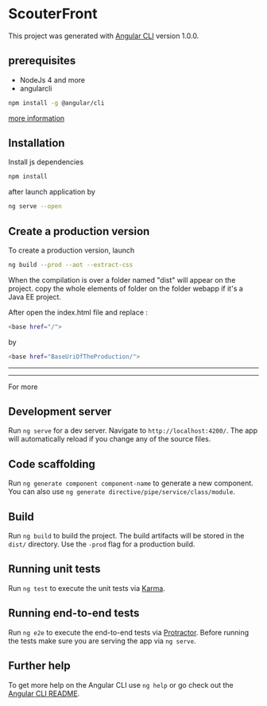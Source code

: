 # ScouterFront

This project was generated with [Angular CLI](https://github.com/angular/angular-cli) version 1.0.0.

## prerequisites
* NodeJs 4 and more
* angularcli
```bash
npm install -g @angular/cli
```
[more information](https://github.com/angular/angular-cli)

## Installation
Install js dependencies
```bash
npm install
```
after launch application by
```bash
ng serve --open
```

## Create a production version
To create a production version, launch
```bash
ng build --prod --aot --extract-css
```

When the compilation is over a folder named "dist" will appear on the project. copy the whole elements of folder on the folder webapp if it's a Java EE project.

After open the index.html file and replace :
```bash
<base href="/">
```

by 

```bash
<base href="BaseUriOfTheProduction/">
```

-----------------------------------------------------------------------------
-----------------------------------------------------------------------------
For more
## Development server

Run `ng serve` for a dev server. Navigate to `http://localhost:4200/`. The app will automatically reload if you change any of the source files.

## Code scaffolding

Run `ng generate component component-name` to generate a new component. You can also use `ng generate directive/pipe/service/class/module`.

## Build

Run `ng build` to build the project. The build artifacts will be stored in the `dist/` directory. Use the `-prod` flag for a production build.

## Running unit tests

Run `ng test` to execute the unit tests via [Karma](https://karma-runner.github.io).

## Running end-to-end tests

Run `ng e2e` to execute the end-to-end tests via [Protractor](http://www.protractortest.org/).
Before running the tests make sure you are serving the app via `ng serve`.

## Further help

To get more help on the Angular CLI use `ng help` or go check out the [Angular CLI README](https://github.com/angular/angular-cli/blob/master/README.md).